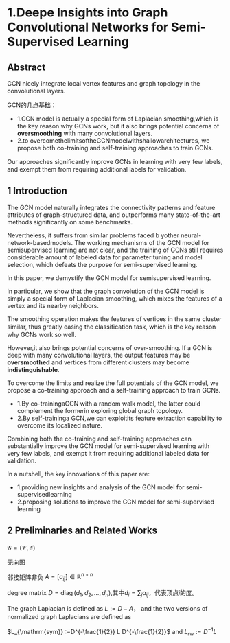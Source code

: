 # 1.Deepe Insights into Graph Convolutional Networks for Semi-Supervised Learning

## Abstract 

GCN nicely integrate local vertex features and graph topology in the convolutional layers.

GCN的几点基础：
- 1.GCN model is actually a special form of Laplacian smoothing,which is the key reason why GCNs work, but it also brings potential concerns of **oversmoothing** with many convolutional layers.
- 2.to overcomethelimitsoftheGCNmodelwithshallowarchitectures, we propose both co-training and self-training approaches to train GCNs.

Our approaches signiﬁcantly improve GCNs in learning with very few labels, and exempt them from requiring additional labels for validation.

## 1 Introduction 

The GCN model naturally integrates the connectivity patterns and feature attributes of graph-structured data, and outperforms many state-of-the-art methods significantly on some benchmarks.

Nevertheless, it suffers from similar problems faced b yother neural-network-basedmodels. The working mechanisms of the GCN model for semisupervised learning are not clear, and the training of GCNs still requires considerable amount of labeled data for parameter tuning and model selection, 
which defeats the purpose for semi-supervised learning. 

In this paper, we demystify the GCN model for semisupervised learning.

In particular, we show that the graph convolution of the GCN model is simply a special form of Laplacian smoothing, which mixes the features of a vertex and its nearby neighbors.
 
The smoothing operation makes the features of vertices in the same cluster similar, thus greatly easing the classiﬁcation task, which is the key reason why GCNs work so well.
 
However,it also brings potential concerns of over-smoothing. If a GCN is deep with many convolutional layers, the output features may be **oversmoothed** and vertices from different clusters may become **indistinguishable**.
 
 
 To overcome the limits and realize the full potentials of the GCN model, we propose a co-training approach and a self-training approach to train GCNs.
 
 - 1.By co-trainingaGCN with a random walk model, the latter could complement the formerin exploring global graph topology.
 - 2.By self-traininga GCN,we can exploitits feature extraction capability to overcome its localized nature.
 
 Combining both the co-training and self-training approaches can substantially improve the GCN model for semi-supervised learning with very few labels, and exempt it from requiring additional labeled data for validation.
 
 In a nutshell, the key innovations of this paper are:
 - 1.providing new insights and analysis of the GCN model for semi-supervisedlearning
 - 2.proposing solutions to improve the GCN model for semi-supervised learning
 
 ## 2 Preliminaries and Related Works 
 
 $\mathcal{G}=(\mathcal{V}, \mathcal{E})$

无向图

邻接矩阵非负 $A=\left[a_{i j}\right] \in \mathbb{R}^{n \times n}$

degree matrix $D=\operatorname{diag}\left(d_{1}, d_{2}, \ldots, d_{n}\right)$,其中$d_{i}=\sum_{j} a_{i j}$，代表顶点$i$的度。

The graph Laplacian is defined as $L :=D-A$， and the two versions of normalized graph Laplacians are deﬁned as 

$L_{\mathrm{sym}} :=D^{-\frac{1}{2}} L D^{-\frac{1}{2}}$ and $L_{\mathrm{rw}} :=D^{-1} L$





